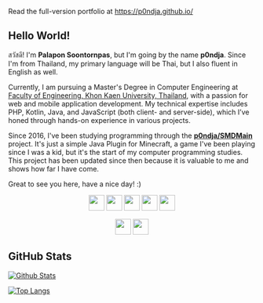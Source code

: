 Read the full-version portfolio at https://p0ndja.github.io/

## Hello World!
สวัสดี! I'm **Palapon Soontornpas**, but I'm going by the name **p0ndja**. Since I'm from Thailand, my primary language will be Thai, but I also fluent in English as well.

Currently, I am pursuing a Master's Degree in Computer Engineering at [Faculty of Engineering, Khon Kaen University, Thailand](https://www.en.kku.ac.th/web/en/), with a passion for web and mobile application development. My technical expertise includes PHP, Kotlin, Java, and JavaScript (both client- and server-side), which I’ve honed through hands-on experience in various projects.

Since 2016, I've been studying programming through the [**p0ndja/SMDMain**](https://github.com/p0ndja/SMD_Main) project. It's just a simple Java Plugin for Minecraft, a game I've been playing since I was a kid, but it's the start of my computer programming studies. This project has been updated since then because it is valuable to me and shows how far I have come.

Great to see you here, have a nice day! :)
<p align='center'>
        <a href="https://www.facebook.com/p0ndja"><img src="https://cdn-icons-png.flaticon.com/128/5968/5968764.png" width="32"></a>
        <a href="https://twitter.com/p0ndja"><img src="https://abs.twimg.com/favicons/twitter.ico" width="32"></a>
        <a href="https://instagr.am/p0ndja"><img src="https://www.instagram.com/static/images/ico/favicon.ico/36b3ee2d91ed.ico" width="32"></a>
        <a href="mailto:palapon2545@gmail.com"><img src="https://www.google.com/a/cpanel/kkumail.com/images/favicon.ico" width="32"></a>
        <a href="https://www.pondja.com"><img src="https://pondja.com/p0ndja.jpg" width="32"></a>
</p>
<p align='center'>
        <a href="https://grader.pondja.com/"><img src="https://grader.pondja.com/static/elements/logo/logo.png" width="32"></a>
        <a href="https://lca.pondja.com/"><img src="https://lca.pondja.com/static/elements/logo/logo.png" width="32"></a>
</p>

## GitHub Stats
[![Github Stats](https://github-readme-stats.vercel.app/api?username=p0ndja&count_private=true&show_icons=true&theme=dark)](https://github.com/anuraghazra/github-readme-stats) 

[![Top Langs](https://github-readme-stats.vercel.app/api/top-langs/?username=p0ndja&theme=dark&layout=compact)](https://github.com/anuraghazra/github-readme-stats)
